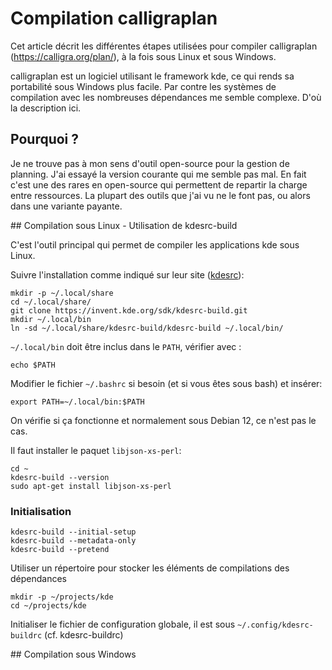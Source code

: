  
# Compilation calligraplan

Cet article décrit les différentes étapes utilisées pour compiler calligraplan  (https://calligra.org/plan/), à la fois sous Linux et sous Windows.

calligraplan est un logiciel utilisant le framework kde, ce qui rends sa portabilité sous Windows plus facile. Par contre les systèmes de compilation avec les nombreuses dépendances me semble complexe. D'où la description ici.


## Pourquoi ?

Je ne trouve pas à mon sens d'outil open-source pour la gestion de planning. J'ai essayé la version courante qui me semble pas mal. En fait c'est une des rares en open-source qui permettent de repartir la charge entre ressources. La plupart des outils que j'ai vu ne le font pas, ou alors dans une variante payante.


## Compilation sous Linux - Utilisation de kdesrc-build


C'est l'outil principal qui permet de compiler les applications kde sous Linux.

Suivre l'installation comme indiqué sur leur site ([kdesrc](https://github.com/KDE/kdesrc-build)):

```
mkdir -p ~/.local/share
cd ~/.local/share/
git clone https://invent.kde.org/sdk/kdesrc-build.git
mkdir ~/.local/bin
ln -sd ~/.local/share/kdesrc-build/kdesrc-build ~/.local/bin/
```

 `~/.local/bin` doit être inclus dans le `PATH`, vérifier avec :

```
echo $PATH
```

Modifier le fichier `~/.bashrc` si besoin (et si vous êtes sous bash) et insérer:

```
export PATH=~/.local/bin:$PATH
```

On vérifie si ça fonctionne et normalement sous Debian 12, ce n'est pas le cas.

Il faut installer le paquet `libjson-xs-perl`:

```
cd ~
kdesrc-build --version
sudo apt-get install libjson-xs-perl

```

### Initialisation

```
kdesrc-build --initial-setup
kdesrc-build --metadata-only
kdesrc-build --pretend
```

Utiliser un répertoire pour stocker les éléments de compilations des dépendances


```
mkdir -p ~/projects/kde
cd ~/projects/kde
```

Initialiser le fichier de configuration globale, il est sous `~/.config/kdesrc-buildrc` (cf. kdesrc-buildrc)


## Compilation sous Windows



